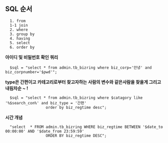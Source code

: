 ## SQL 순서 

      1. from 
      1-1 join 
      2. where 
      3. group by 
      4. having 
      5. select 
      6. order by


**아이디 및 비밀번호 확인 쿼리**

      $sql = "select * from admin.tb_bizring where biz_corp='안녕' and biz_corpnumber='$pwd'";

**type은 간편이고 카테고리로부터 찾고자하는 사람의 변수와 같은사람을 찾을게 그리고 내림차순 ~ !**

      $sql = "select * from admin.tb_bizring where $catagory like '%$search_con%' and biz_type = '간편' 
                      order by biz_regtime desc";
                
**시간 개념**

      "select  * FROM admin.tb_bizring WHERE biz_regtime BETWEEN '$date_to 00:00:00' AND '$date_from 23:59:59' 
                      ORDER BY biz_regtime DESC";
